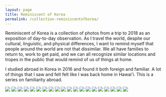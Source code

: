 ```yaml
---
layout: page
title: Reminiscent of Korea
permalink: /collection-reminiscentofkorea/
---
```

Reminiscent of Korea is a collection of photos from a trip to 2018 as an exposition of day-to-day observation. As I travel the world, despite our cultural, linguistic, and physical differences, I want to remind myself that people around the world are not that dissimilar. We all have families to return to, work to get paid, and we can all recognize similar locations and tropes in the public that would remind of us of things at home.

I studied abroad in Korea in 2016 and found it both foreign and familiar. A lot of things that I saw and felt felt like I was back home in Hawai'i. This is a series on familiarity abroad.

![](https://www.sudoyashi.com/assets/img/collections/2018-reminiscentofkorea/Reminiscent_of_Korea1-20.jpg)
![](https://www.sudoyashi.com/assets/img/collections/2018-reminiscentofkorea/Reminiscent_of_Korea2-20.jpg)
![](https://www.sudoyashi.com/assets/img/collections/2018-reminiscentofkorea/Reminiscent_of_Korea3-20.jpg)
![](https://www.sudoyashi.com/assets/img/collections/2018-reminiscentofkorea/Reminiscent_of_Korea4-20.jpg)
![](https://www.sudoyashi.com/assets/img/collections/2018-reminiscentofkorea/Reminiscent_of_Korea5-20.jpg)
![](https://www.sudoyashi.com/assets/img/collections/2018-reminiscentofkorea/Reminiscent_of_Korea6-20.jpg)
![](https://www.sudoyashi.com/assets/img/collections/2018-reminiscentofkorea/Reminiscent_of_Korea7-20.jpg)
![](https://www.sudoyashi.com/assets/img/collections/2018-reminiscentofkorea/Reminiscent_of_Korea8-20.jpg)
![](https://www.sudoyashi.com/assets/img/collections/2018-reminiscentofkorea/Reminiscent_of_Korea9-20.jpg)
![](https://www.sudoyashi.com/assets/img/collections/2018-reminiscentofkorea/Reminiscent_of_Korea10-20.jpg)
![](https://www.sudoyashi.com/assets/img/collections/2018-reminiscentofkorea/Reminiscent_of_Korea11-20.jpg)
![](https://www.sudoyashi.com/assets/img/collections/2018-reminiscentofkorea/Reminiscent_of_Korea12-20.jpg)
![](https://www.sudoyashi.com/assets/img/collections/2018-reminiscentofkorea/Reminiscent_of_Korea13-20.jpg)
![](https://www.sudoyashi.com/assets/img/collections/2018-reminiscentofkorea/Reminiscent_of_Korea14-20.jpg)
![](https://www.sudoyashi.com/assets/img/collections/2018-reminiscentofkorea/Reminiscent_of_Korea15-20.jpg)
![](https://www.sudoyashi.com/assets/img/collections/2018-reminiscentofkorea/Reminiscent_of_Korea16-20.jpg)
![](https://www.sudoyashi.com/assets/img/collections/2018-reminiscentofkorea/Reminiscent_of_Korea17-20.jpg)
![](https://www.sudoyashi.com/assets/img/collections/2018-reminiscentofkorea/Reminiscent_of_Korea18-20.jpg)
![](https://www.sudoyashi.com/assets/img/collections/2018-reminiscentofkorea/Reminiscent_of_Korea19-20.jpg)
![](https://www.sudoyashi.com/assets/img/collections/2018-reminiscentofkorea/Reminiscent_of_Korea20-20.jpg)